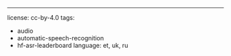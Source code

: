 ---
license: cc-by-4.0
tags:
- audio
- automatic-speech-recognition
- hf-asr-leaderboard
language: et, uk, ru
